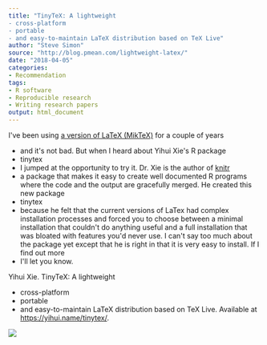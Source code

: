 ```yaml
---
title: "TinyTeX: A lightweight
- cross-platform
- portable
- and easy-to-maintain LaTeX distribution based on TeX Live"
author: "Steve Simon"
source: "http://blog.pmean.com/lightweight-latex/"
date: "2018-04-05"
categories:
- Recommendation
tags:
- R software
- Reproducible research
- Writing research papers
output: html_document
---
```


I've been using [a version of LaTeX (MikTeX)](https://miktex.org/) for a
couple of years
- and it's not bad. But when I heard about Yihui Xie's R
package
- tinytex
- I jumped at the opportunity to try it. Dr. Xie is the
author of [knitr](https://yihui.name/knitr/)
- a package that makes it
easy to create well documented R programs where the code and the output
are gracefully merged. He created this new package
- tinytex
- because he
felt that the current versions of LaTex had complex installation
processes and forced you to choose between a minimal installation that
couldn't do anything useful and a full installation that was bloated
with features you'd never use. I can't say too much about the package
yet except that he is right in that it is very easy to install. If I
find out more
- I'll let you know.

<!---More--->

Yihui Xie. TinyTeX: A lightweight
- cross-platform
- portable
- and
easy-to-maintain LaTeX distribution based on TeX Live. Available at
<https://yihui.name/tinytex/>.

![](http://www.pmean.com/images/images/18/lightweight-latex01.png)




